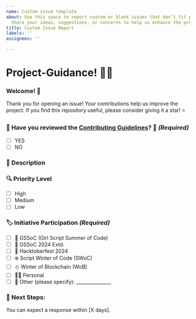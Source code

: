 ```yaml
---
name: Custom issue template
about: Use this space to report custom or blank issues that don’t fit predefined categories.
  Share your ideas, suggestions, or concerns to help us enhance the project!
title: Custom Issue Report
labels: ''
assignees: ''

---
```


# Project-Guidance! 🎊🎈

### Welcome! 🎉
Thank you for opening an issue! Your contributions help us improve the project. If you find this repository useful, please consider giving it a star! ⭐

### 🎉 Have you reviewed the [Contributing Guidelines](https://github.com/Kushal997-das/Project-Guidance/blob/main/CONTRIBUTING.md)? 🤔 *(Required)*

<!-- Please check the boxes that apply by replacing `[ ]` with `[x]`. -->
- [ ] YES
- [ ] NO

### 📝 Description 

<!-- Please provide a brief description of the issue here. -->

### 🔍 Priority Level
- [ ] High
- [ ] Medium
- [ ] Low

### 🏷️ Initiative Participation *(Required)*
<!-- Please check the boxes that apply by replacing `[ ]` with `[x]`. -->
- [ ] 🌸 GSSoC (Girl Script Summer of Code)
- [ ] 🌼 GSSoC 2024 Extd.
- [ ] 🍂 Hacktoberfest 2024
- [ ] ❄️ Script Winter of Code (SWoC)
- [ ] ⛄ Winter of Blockchain (WoB)
- [ ] 🙋‍♂️ Personal
- [ ] 📌 Other (please specify): _______________

### 💬 Next Steps:

You can expect a response within [X days].
<!-- Please replace X with the exact number -->
